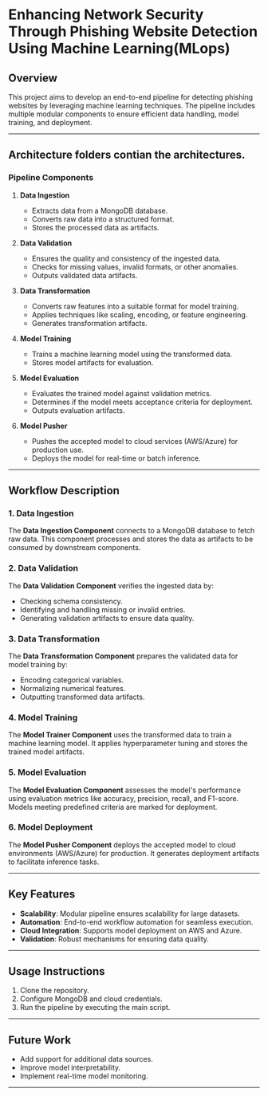# Enhancing Network Security Through Phishing Website Detection Using Machine Learning(MLops)

## Overview
This project aims to develop an end-to-end pipeline for detecting phishing websites by leveraging machine learning techniques. The pipeline includes multiple modular components to ensure efficient data handling, model training, and deployment.

---

## Architecture folders contian the architectures.

### Pipeline Components
1. **Data Ingestion**
   - Extracts data from a MongoDB database.
   - Converts raw data into a structured format.
   - Stores the processed data as artifacts.



2. **Data Validation**
   - Ensures the quality and consistency of the ingested data.
   - Checks for missing values, invalid formats, or other anomalies.
   - Outputs validated data artifacts.

   

3. **Data Transformation**
   - Converts raw features into a suitable format for model training.
   - Applies techniques like scaling, encoding, or feature engineering.
   - Generates transformation artifacts.

   

4. **Model Training**
   - Trains a machine learning model using the transformed data.
   - Stores model artifacts for evaluation.



5. **Model Evaluation**
   - Evaluates the trained model against validation metrics.
   - Determines if the model meets acceptance criteria for deployment.
   - Outputs evaluation artifacts.

   

6. **Model Pusher**
   - Pushes the accepted model to cloud services (AWS/Azure) for production use.
   - Deploys the model for real-time or batch inference.

 

---

## Workflow Description

### 1. Data Ingestion
The **Data Ingestion Component** connects to a MongoDB database to fetch raw data. This component processes and stores the data as artifacts to be consumed by downstream components.

### 2. Data Validation
The **Data Validation Component** verifies the ingested data by:
- Checking schema consistency.
- Identifying and handling missing or invalid entries.
- Generating validation artifacts to ensure data quality.

### 3. Data Transformation
The **Data Transformation Component** prepares the validated data for model training by:
- Encoding categorical variables.
- Normalizing numerical features.
- Outputting transformed data artifacts.

### 4. Model Training
The **Model Trainer Component** uses the transformed data to train a machine learning model. It applies hyperparameter tuning and stores the trained model artifacts.

### 5. Model Evaluation
The **Model Evaluation Component** assesses the model's performance using evaluation metrics like accuracy, precision, recall, and F1-score. Models meeting predefined criteria are marked for deployment.

### 6. Model Deployment
The **Model Pusher Component** deploys the accepted model to cloud environments (AWS/Azure) for production. It generates deployment artifacts to facilitate inference tasks.

---

## Key Features
- **Scalability**: Modular pipeline ensures scalability for large datasets.
- **Automation**: End-to-end workflow automation for seamless execution.
- **Cloud Integration**: Supports model deployment on AWS and Azure.
- **Validation**: Robust mechanisms for ensuring data quality.

---

## Usage Instructions
1. Clone the repository.
2. Configure MongoDB and cloud credentials.
3. Run the pipeline by executing the main script.

---

## Future Work
- Add support for additional data sources.
- Improve model interpretability.
- Implement real-time model monitoring.

---



